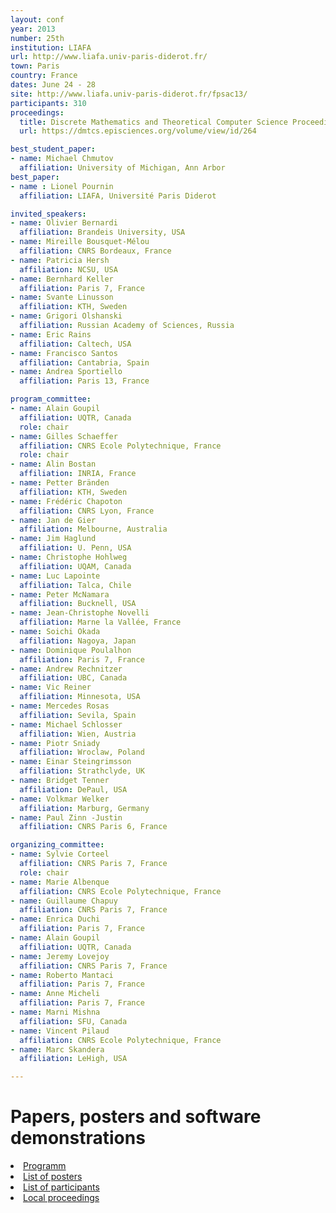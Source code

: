 ```yaml
---
layout: conf
year: 2013
number: 25th
institution: LIAFA
url: http://www.liafa.univ-paris-diderot.fr/
town: Paris
country: France
dates: June 24 - 28
site: http://www.liafa.univ-paris-diderot.fr/fpsac13/
participants: 310
proceedings:
  title: Discrete Mathematics and Theoretical Computer Science Proceedings, vol. AS
  url: https://dmtcs.episciences.org/volume/view/id/264

best_student_paper:
- name: Michael Chmutov
  affiliation: University of Michigan, Ann Arbor
best_paper:
- name : Lionel Pournin
  affiliation: LIAFA, Université Paris Diderot

invited_speakers:
- name: Olivier Bernardi
  affiliation: Brandeis University, USA
- name: Mireille Bousquet-Mélou
  affiliation: CNRS Bordeaux, France
- name: Patricia Hersh
  affiliation: NCSU, USA
- name: Bernhard Keller
  affiliation: Paris 7, France
- name: Svante Linusson
  affiliation: KTH, Sweden
- name: Grigori Olshanski
  affiliation: Russian Academy of Sciences, Russia
- name: Eric Rains
  affiliation: Caltech, USA
- name: Francisco Santos
  affiliation: Cantabria, Spain
- name: Andrea Sportiello
  affiliation: Paris 13, France

program_committee:
- name: Alain Goupil
  affiliation: UQTR, Canada
  role: chair
- name: Gilles Schaeffer
  affiliation: CNRS Ecole Polytechnique, France
  role: chair
- name: Alin Bostan
  affiliation: INRIA, France
- name: Petter Bränden
  affiliation: KTH, Sweden
- name: Frédéric Chapoton
  affiliation: CNRS Lyon, France
- name: Jan de Gier
  affiliation: Melbourne, Australia
- name: Jim Haglund
  affiliation: U. Penn, USA
- name: Christophe Hohlweg
  affiliation: UQAM, Canada
- name: Luc Lapointe
  affiliation: Talca, Chile
- name: Peter McNamara
  affiliation: Bucknell, USA
- name: Jean-Christophe Novelli
  affiliation: Marne la Vallée, France
- name: Soichi Okada
  affiliation: Nagoya, Japan
- name: Dominique Poulalhon
  affiliation: Paris 7, France
- name: Andrew Rechnitzer
  affiliation: UBC, Canada
- name: Vic Reiner
  affiliation: Minnesota, USA
- name: Mercedes Rosas
  affiliation: Sevila, Spain
- name: Michael Schlosser
  affiliation: Wien, Austria
- name: Piotr Sniady
  affiliation: Wroclaw, Poland
- name: Einar Steingrimsson
  affiliation: Strathclyde, UK
- name: Bridget Tenner
  affiliation: DePaul, USA
- name: Volkmar Welker
  affiliation: Marburg, Germany
- name: Paul Zinn -Justin
  affiliation: CNRS Paris 6, France

organizing_committee:
- name: Sylvie Corteel
  affiliation: CNRS Paris 7, France
  role: chair
- name: Marie Albenque
  affiliation: CNRS Ecole Polytechnique, France
- name: Guillaume Chapuy
  affiliation: CNRS Paris 7, France
- name: Enrica Duchi
  affiliation: Paris 7, France
- name: Alain Goupil
  affiliation: UQTR, Canada
- name: Jeremy Lovejoy
  affiliation: CNRS Paris 7, France
- name: Roberto Mantaci
  affiliation: Paris 7, France
- name: Anne Micheli
  affiliation: Paris 7, France
- name: Marni Mishna
  affiliation: SFU, Canada
- name: Vincent Pilaud
  affiliation: CNRS Ecole Polytechnique, France
- name: Marc Skandera
  affiliation: LeHigh, USA

---
```


# Papers, posters and software demonstrations

<li><A HREF="SITE2013/program.html">Programm</A>
<li><A HREF="SITE2013/posters.html">List of posters</A>
<li><A HREF="SITE2013/participants.html">List of participants</A>
<li><A HREF="SITE2013/proceedings.html">Local proceedings</A>
